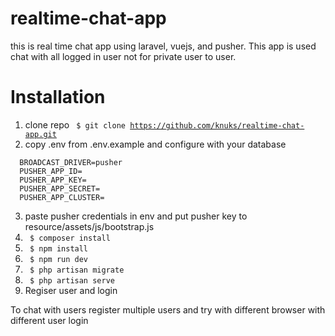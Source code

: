 # realtime-chat-app
this is real time chat app using laravel, vuejs, and pusher.
This app is used chat with all logged in user not for private user to user.
# Installation
1. clone repo <code> $ git clone https://github.com/knuks/realtime-chat-app.git </code>
2. copy .env from .env.example and configure with your database
  ```
    BROADCAST_DRIVER=pusher  
    PUSHER_APP_ID=
    PUSHER_APP_KEY=
    PUSHER_APP_SECRET=
    PUSHER_APP_CLUSTER=
  ```
3. paste pusher credentials in env and put pusher key to resource/assets/js/bootstrap.js
4. <code> $ composer install </code>
5. <code> $ npm install </code>
6. <code> $ npm run dev </code>
7. <code> $ php artisan migrate </code>
8. <code> $ php artisan serve </code>
9. Regiser user and login

To chat with users register multiple users and try with different browser with different user login


